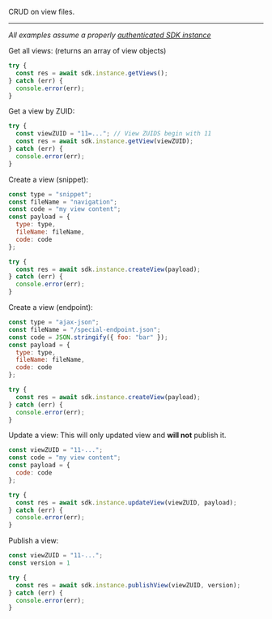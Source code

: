 CRUD on view files.

---

*All examples assume a properly [authenticated SDK instance](tools/node-sdk/instantiation)*


Get all views:
(returns an array of view objects)
```JavaScript
try {
  const res = await sdk.instance.getViews();
} catch (err) {
  console.error(err);
}
```

Get a view by ZUID:
```JavaScript
try {
  const viewZUID = "11=..."; // View ZUIDS begin with 11
  const res = await sdk.instance.getView(viewZUID);
} catch (err) {
  console.error(err);
}
```

Create a view (snippet):
```JavaScript
const type = "snippet";
const fileName = "navigation";
const code = "my view content";
const payload = {
  type: type,
  fileName: fileName,
  code: code
};

try {
  const res = await sdk.instance.createView(payload);
} catch (err) {
  console.error(err);
}
```

Create a view (endpoint):
```JavaScript
const type = "ajax-json";
const fileName = "/special-endpoint.json";
const code = JSON.stringify({ foo: "bar" });
const payload = {
  type: type,
  fileName: fileName,
  code: code
};

try {
  const res = await sdk.instance.createView(payload);
} catch (err) {
  console.error(err);
}
```

Update a view:
This will only updated view and **will not** publish it.
```JavaScript
const viewZUID = "11-...";
const code = "my view content";
const payload = {
  code: code
};

try {
  const res = await sdk.instance.updateView(viewZUID, payload);
} catch (err) {
  console.error(err);
}
```

Publish a view:
```JavaScript
const viewZUID = "11-...";
const version = 1

try {
  const res = await sdk.instance.publishView(viewZUID, version);
} catch (err) {
  console.error(err);
}
```
<!-- 
Get all versions of a view:
```JavaScript
const viewZUID = "11-...";

try {
  const res = await sdk.instance.getViewVersions(viewZUID);
} catch (err) {
  console.error(err);
}
```

Get a specific version of a view:
```JavaScript
const viewZUID = "11-...";
const viewVersionNumber = 2;

try {
  const res = await sdk.instance.getViewVersion(viewZUID, viewVersionNumber);
} catch (err) {
  console.error(err);
}
``` -->